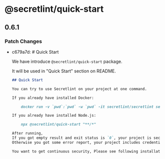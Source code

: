 # @secretlint/quick-start

## 0.6.1
### Patch Changes

- c679a7d: # Quick Start
  
  We have introduce `@secretlint/quick-start` package.
  
  It will be used in "Quick Start" section on README.
  
  ```markdown
  ## Quick Start
  
  You can try to use Secretlint on your project at one command.
  
  If you already have installed Docker:
  
      docker run -v `pwd`:`pwd` -w `pwd` -it secretlint/secretlint secretlint "**/*"
  
  If you already have installed Node.js:
  
      npx @secretlint/quick-start "**/*"
  
  After running,
  If you got empty result and exit status is `0`, your project is secure.
  Otherwise you got some error report, your project includes credential as plain format.
  
  You want to get continuous security, Please see following installation guide and setup pre-commit hook and CI.
  
  ```
